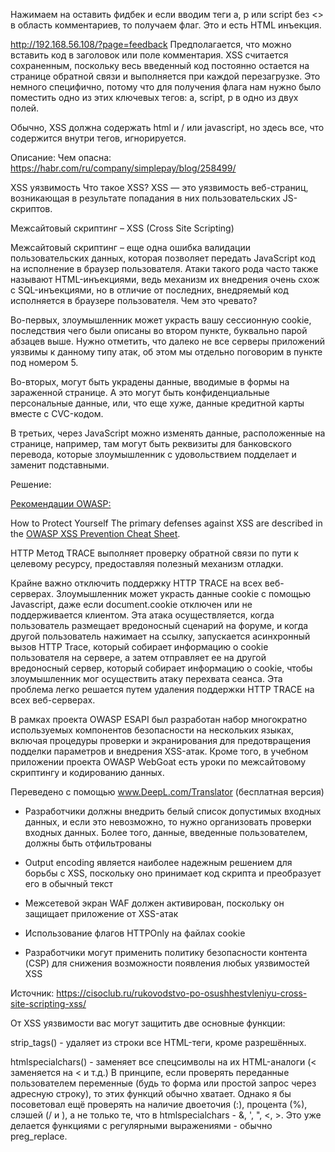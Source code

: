 
Нажимаем на оставить фидбек и если вводим теги a, p или script без <> в область комментариев, то получаем флаг. Это и есть HTML инъекция.

http://192.168.56.108/?page=feedback
Предполагается, что можно вставить код в заголовок или поле комментария. 
XSS считается сохраненным, поскольку весь введенный код постоянно остается на странице обратной связи и выполняется при каждой перезагрузке. 
Это немного специфично, потому что для получения флага нам нужно было поместить одно из этих ключевых тегов: a, script, p в одно из двух полей. 

Обычно, XSS должна содержать html и / или javascript, но здесь все, что содержится внутри тегов, игнорируется.

Описание: Чем опасна:
https://habr.com/ru/company/simplepay/blog/258499/

XSS уязвимость Что такое XSS?
XSS — это уязвимость веб-страниц, возникающая в результате попадания в них пользовательских JS-скриптов.

Межсайтовый скриптинг – XSS (Cross Site Scripting)

Межсайтовый скриптинг – еще одна ошибка валидации пользовательских данных, которая позволяет передать JavaScript код на исполнение в браузер пользователя. Атаки такого рода часто также называют HTML-инъекциями, ведь механизм их внедрения очень схож с SQL-инъекциями, но в отличие от последних, внедряемый код исполняется в браузере пользователя. Чем это чревато?

Во-первых, злоумышленник может украсть вашу сессионную cookie, последствия чего были описаны во втором пункте, буквально парой абзацев выше. Нужно отметить, что далеко не все серверы приложений уязвимы к данному типу атак, об этом мы отдельно поговорим в пункте под номером 5.

Во-вторых, могут быть украдены данные, вводимые в формы на зараженной странице. А это могут быть конфиденциальные персональные данные, или, что еще хуже, данные кредитной карты вместе с CVC-кодом.

В третьих, через JavaScript можно изменять данные, расположенные на странице, например, там могут быть реквизиты для банковского перевода, которые злоумышленник с удовольствием подделает и заменит подставными.

Решение:

[Рекомендации OWASP:](https://owasp.org/www-community/attacks/xss/)

How to Protect Yourself
The primary defenses against XSS are described in the [OWASP XSS Prevention Cheat Sheet](https://cheatsheetseries.owasp.org/cheatsheets/Cross_Site_Scripting_Prevention_Cheat_Sheet.html).

HTTP Метод TRACE выполняет проверку обратной связи по пути к целевому ресурсу, предоставляя полезный механизм отладки.

Крайне важно отключить поддержку HTTP TRACE на всех веб-серверах. Злоумышленник может украсть данные cookie с помощью Javascript, даже если document.cookie отключен или не поддерживается клиентом. Эта атака осуществляется, когда пользователь размещает вредоносный сценарий на форуме, и когда другой пользователь нажимает на ссылку, запускается асинхронный вызов HTTP Trace, который собирает информацию о cookie пользователя на сервере, а затем отправляет ее на другой вредоносный сервер, который собирает информацию о cookie, чтобы злоумышленник мог осуществить атаку перехвата сеанса. Эта проблема легко решается путем удаления поддержки HTTP TRACE на всех веб-серверах.

В рамках проекта OWASP ESAPI был разработан набор многократно используемых компонентов безопасности на нескольких языках, включая процедуры проверки и экранирования для предотвращения подделки параметров и внедрения XSS-атак. Кроме того, в учебном приложении проекта OWASP WebGoat есть уроки по межсайтовому скриптингу и кодированию данных.

Переведено с помощью www.DeepL.com/Translator (бесплатная версия)

* Разработчики должны внедрить белый список допустимых входных данных, и если это невозможно, то нужно организовать проверки входных данных. Более того, данные, введенные пользователем, должны быть отфильтрованы 

* Output encoding является наиболее надежным решением для борьбы с XSS, поскольку оно принимает код скрипта и преобразует его в обычный текст 

* Межсетевой экран WAF должен активирован, поскольку он защищает приложение от XSS-атак 

* Использование флагов HTTPOnly на файлах cookie 

* Разработчики могут применить политику безопасности контента (CSP) для снижения возможности появления любых уязвимостей XSS

 Источник: https://cisoclub.ru/rukovodstvo-po-osushhestvleniyu-cross-site-scripting-xss/

От XSS уязвимости вас могут защитить две основные функции:

strip_tags() - удаляет из строки все HTML-теги, кроме разрешённых.

htmlspecialchars() - заменяет все спецсимволы на их HTML-аналоги (< заменяется на &lt; и т.д.)
В принципе, если проверять переданные пользователем переменные (будь то форма или простой запрос через адресную строку), то этих функций обычно хватает. Однако я бы посоветовал ещё проверять на наличие двоеточия (:), процента (%), слэшей (/ и \), а не только те, что в htmlspecialchars - &, ', ", <, >. Это уже делается функциями с регулярными выражениями - обычно preg_replace.



